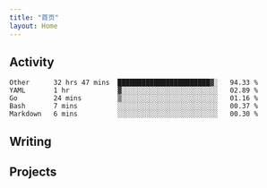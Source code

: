 ```yaml
---
title: "首页"
layout: Home
---
```


## Activity
<!--START_SECTION:waka-->
```text
Other      32 hrs 47 mins  ███████████████████████▓░   94.33 % 
YAML       1 hr            ▓░░░░░░░░░░░░░░░░░░░░░░░░   02.89 % 
Go         24 mins         ▒░░░░░░░░░░░░░░░░░░░░░░░░   01.16 % 
Bash       7 mins          ░░░░░░░░░░░░░░░░░░░░░░░░░   00.37 % 
Markdown   6 mins          ░░░░░░░░░░░░░░░░░░░░░░░░░   00.30 % 
```
<!--END_SECTION:waka-->

## Writing
<PindedPosts />

## Projects
<Projects />
